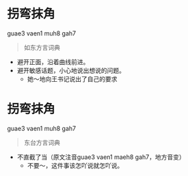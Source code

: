 # 拐弯抹角
guae3 vaen1 muh8 gah7
> 如东方言词典
- 避开正面，沿着曲线前进。
- 避开敏感话题，小心地说出想说的问题。
  - 她～地向王书记说出了自己的要求

# 拐弯抹角
guae3 vaen1 muh8 gah7
> 东台方言词典
- 不直截了当（原文注音guae3 vaen1 maeh8 gah7，地方音变）
  - 不要～，这件事该怎吖说就怎吖说。
